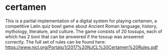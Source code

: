 # certamen
This is a partial implementation of a digital system for playing certamen, a competitive Latin quiz bowl game about Ancient Roman language, history, mythology, literature, and culture. The game consists of 20 tossups, each of which has 2 boni that can be answered if the tossup was answered correctly. The full set of rules can be found here: https://www.njcl.org/Portals/1/2017%20NJCL%20Certamen%20Rules.pdf
